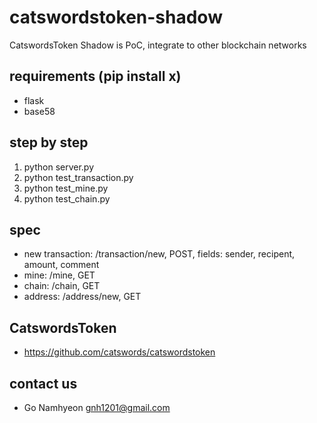 # catswordstoken-shadow
CatswordsToken Shadow is PoC, integrate to other blockchain networks

## requirements (pip install x)
- flask
- base58

## step by step
1. python server.py
2. python test_transaction.py
3. python test_mine.py
4. python test_chain.py

## spec
- new transaction: /transaction/new, POST, fields: sender, recipent, amount, comment
- mine: /mine, GET
- chain: /chain, GET
- address: /address/new, GET

## CatswordsToken
- https://github.com/catswords/catswordstoken

## contact us
- Go Namhyeon <gnh1201@gmail.com>
